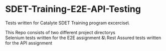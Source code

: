 # SDET-Training-E2E-API-Testing
Tests written for Catalyte SDET Training program excercise\

This Repo consists of two different project directorys\
Selenium tests written for the E2E assignment &\ 
Rest Assured tests written for the API assignment
